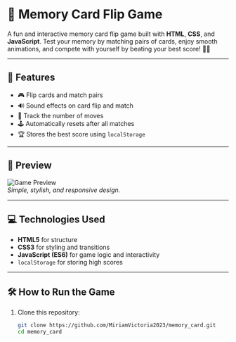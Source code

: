 # 🎴 Memory Card Flip Game

A fun and interactive memory card flip game built with **HTML**, **CSS**, and **JavaScript**. Test your memory by matching pairs of cards, enjoy smooth animations, and compete with yourself by beating your best score! 🧠💡

---

## 🚀 Features

- 🎮 Flip cards and match pairs
- 🔊 Sound effects on card flip and match
- 🧠 Track the number of moves
- 🕹️ Automatically resets after all matches
- 🏆 Stores the best score using `localStorage`

---

## 📸 Preview

![Game Preview](https://your-image-url-if-any.com/preview.gif)  
*Simple, stylish, and responsive design.*

---

## 💻 Technologies Used

- **HTML5** for structure
- **CSS3** for styling and transitions
- **JavaScript (ES6)** for game logic and interactivity
- `localStorage` for storing high scores

---

## 🛠️ How to Run the Game

1. Clone this repository:
   ```bash
   git clone https://github.com/MiriamVictoria2023/memory_card.git
   cd memory_card
